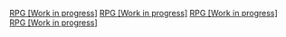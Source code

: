 [RPG [Work in progress]](https://hansampfaall.github.io/RPG/)
[RPG [Work in progress]](https://hansampfaall.github.io/Asteroid/)
[RPG [Work in progress]](https://hansampfaall.github.io/Drill/)
[RPG [Work in progress]](https://hansampfaall.github.io/TileBreaker/)

